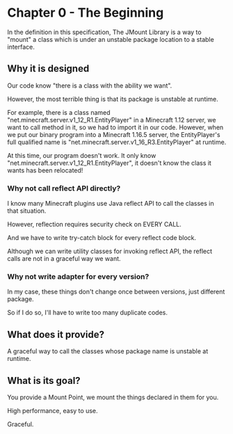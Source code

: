 # Chapter 0 - The Beginning

In the definition in this specification, The JMount Library is a way to "mount" a class
 which is under an unstable package location to a stable interface.

## Why it is designed

Our code know "there is a class with the ability we want".

However, the most terrible thing is that its package is unstable at runtime.

For example, there is a class named "net.minecraft.server.v1_12_R1.EntityPlayer" in a Minecraft 1.12 server,
 we want to call method in it, so we had to import it in our code. However, when we put our binary program into a
 Minecraft 1.16.5 server, the EntityPlayer's full qualified name is
 "net.minecraft.server.v1_16_R3.EntityPlayer" at runtime.

At this time, our program doesn't work. It only know "net.minecraft.server.v1_12_R1.EntityPlayer", it doesn't know
 the class it wants has been relocated!

### Why not call reflect API directly?

I know many Minecraft plugins use Java reflect API to call the classes in that situation.

However, reflection requires security check on EVERY CALL.

And we have to write try-catch block for every reflect code block.

Although we can write utility classes for invoking reflect API, the reflect calls are not in a graceful way we want.

### Why not write adapter for every version?

In my case, these things don't change once between versions, just different package.

So if I do so, I'll have to write too many duplicate codes.

## What does it provide?

A graceful way to call the classes whose package name is unstable at runtime.

## What is its goal?

You provide a Mount Point, we mount the things declared in them for you.

High performance, easy to use.

Graceful.
